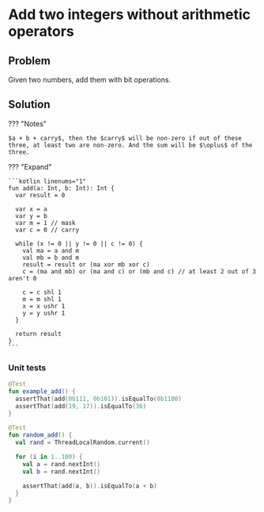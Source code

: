 # Add two integers without arithmetic operators

## Problem

Given two numbers, add them with bit operations.

## Solution

??? "Notes"

    $a + b + carry$, then the $carry$ will be non-zero if out of these three, at least two are non-zero. And the sum will be $\oplus$ of the three.

??? "Expand"

    ```kotlin linenums="1"
    fun add(a: Int, b: Int): Int {
      var result = 0

      var x = a
      var y = b
      var m = 1 // mask
      var c = 0 // carry

      while (x != 0 || y != 0 || c != 0) {
        val ma = a and m
        val mb = b and m
        result = result or (ma xor mb xor c)
        c = (ma and mb) or (ma and c) or (mb and c) // at least 2 out of 3 aren't 0

        c = c shl 1
        m = m shl 1
        x = x ushr 1
        y = y ushr 1
      }

      return result
    }
    ```

### Unit tests

```kotlin linenums="1"
@Test
fun example_add() {
  assertThat(add(0b111, 0b101)).isEqualTo(0b1100)
  assertThat(add(19, 17)).isEqualTo(36)
}

@Test
fun random_add() {
  val rand = ThreadLocalRandom.current()

  for (i in 1..100) {
    val a = rand.nextInt()
    val b = rand.nextInt()

    assertThat(add(a, b)).isEqualTo(a + b)
  }
}
```

